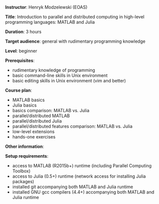 **Instructor**: Henryk Modzelewski (EOAS)

**Title**: Introduction to parallel and distributed computing in high-level programming languages: MATLAB
and Julia

**Duration**: 3 hours

**Target audience**: general with rudimentary programming knowledge

**Level**: beginner

**Prerequisites**:
- rudimentary knowledge of programming
- basic command-line skills in Unix environment
- basic editing skills in Unix environment (vim and better)

**Course plan**:

- MATLAB basics
- Julia basics
- basics comparison: MATLAB vs. Julia
- parallel/distributed MATLAB
- parallel/distributed Julia
- parallel/distributed features comparison: MATLAB vs. Julia
- low-level extensions
- hands-one exercises

**Other information**:

**Setup requirements**:
- access to MATLAB (R2015b+) runtime (including Parallel Computing Toolbox)
- access to Julia (0.5+) runtime (network access for installing Julia packages)
- installed git accompanying both MATLAB and Julia runtime
- installed GNU gcc compilers (4.4+) accompanying both MATLAB and Julia runtime
